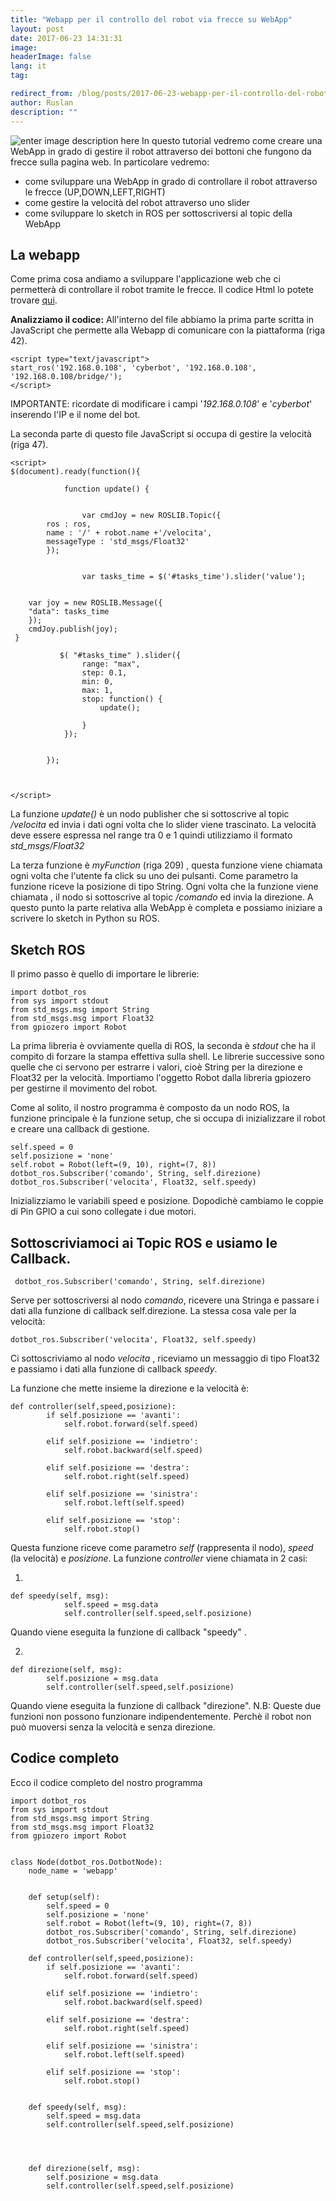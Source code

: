 ```yaml
---
title: "Webapp per il controllo del robot via frecce su WebApp"
layout: post
date: 2017-06-23 14:31:31
image:
headerImage: false
lang: it
tag:

redirect_from: /blog/posts/2017-06-23-webapp-per-il-controllo-del-robot-via-frecce-su-webapp
author: Ruslan
description: ""
---
```


![enter image description here](http://i.imgur.com/7GYgCAW.png)
In questo tutorial vedremo come creare una WebApp in grado di gestire il robot attraverso dei bottoni che fungono da frecce sulla pagina web. In particolare vedremo:

 - come sviluppare una WebApp in grado di controllare il robot
   attraverso le frecce (UP,DOWN,LEFT,RIGHT)
 - come gestire la velocità del robot attraverso uno slider
 - come sviluppare lo sketch in ROS per sottoscriversi al topic della   
   WebApp


La webapp
---------

 Come prima cosa andiamo a sviluppare l'applicazione web che ci permetterà di controllare il robot tramite le frecce. Il codice Html lo potete trovare [qui](https://github.com/ganduras/webapp1/blob/master/index.html).

**Analizziamo il codice:**
All'interno del file abbiamo la prima parte scritta in JavaScript che permette alla Webapp di comunicare con la piattaforma (riga 42).

    <script type="text/javascript">
    start_ros('192.168.0.108', 'cyberbot', '192.168.0.108', '192.168.0.108/bridge/');
    </script>
 IMPORTANTE: ricordate di modificare i campi '*192.168.0.108*' e '*cyberbot*' inserendo l'IP e il nome del bot.

La seconda parte di questo file JavaScript si occupa di gestire la velocità (riga 47).

    <script>
    $(document).ready(function(){

                function update() {


                    var cmdJoy = new ROSLIB.Topic({
      		ros : ros,
      		name : '/' + robot.name +'/velocita',
      		messageType : 'std_msgs/Float32'
    		});


                    var tasks_time = $('#tasks_time').slider('value');


    	var joy = new ROSLIB.Message({
    	"data": tasks_time
    	});
    	cmdJoy.publish(joy);
     }

               $( "#tasks_time" ).slider({
                    range: "max",
                    step: 0.1,
                    min: 0,
                    max: 1,
                    stop: function() {
                        update();

                    }
                });


            });



    </script>

La funzione *update()*  è un  nodo publisher  che si sottoscrive al topic */velocita*  ed invia i dati ogni volta che lo slider viene trascinato.
La velocità deve essere espressa nel range tra 0 e 1 quindi utilizziamo il formato *std_msgs/Float32*

La terza funzione è *myFunction* (riga 209) , questa funzione viene chiamata ogni volta che l'utente fa click su uno dei pulsanti. Come parametro la funzione riceve la posizione di tipo String.
Ogni volta che la funzione viene chiamata , il nodo si sottoscrive al topic */comando* ed invia la direzione.
A questo punto la parte relativa alla WebApp è completa e possiamo iniziare a scrivere lo sketch in Python su ROS.

Sketch ROS
----------

Il primo passo è quello di importare le librerie:

    import dotbot_ros
    from sys import stdout
    from std_msgs.msg import String
    from std_msgs.msg import Float32
    from gpiozero import Robot

   La prima libreria è ovviamente quella di ROS, la seconda è *stdout* che ha il compito di forzare la stampa effettiva sulla shell. Le librerie successive sono quelle che ci servono per estrarre i valori, cioè String per la direzione e Float32 per la velocità.  Importiamo l'oggetto Robot dalla libreria gpiozero per gestirne il movimento del robot.

Come al solito, il nostro programma è composto da un nodo ROS, la funzione principale è la funzione setup, che si occupa di inizializzare il robot e creare una callback di gestione.

    self.speed = 0
    self.posizione = 'none'
    self.robot = Robot(left=(9, 10), right=(7, 8))
    dotbot_ros.Subscriber('comando', String, self.direzione)
    dotbot_ros.Subscriber('velocita', Float32, self.speedy)
Inizializziamo le variabili speed e posizione. Dopodichè cambiamo le coppie di Pin GPIO a cui sono collegate i due motori.

Sottoscriviamoci ai Topic ROS e usiamo le Callback.
---------------------------------------------------

     dotbot_ros.Subscriber('comando', String, self.direzione)
Serve per sottoscriversi al nodo *comando*, ricevere una Stringa e passare i dati alla funzione di callback self.direzione.
La stessa cosa vale per la velocità:

    dotbot_ros.Subscriber('velocita', Float32, self.speedy)
Ci sottoscriviamo al nodo *velocita* , riceviamo un messaggio di tipo Float32 e passiamo i dati alla funzione di callback *speedy*.

La funzione che mette insieme la direzione e la velocità è:

    def controller(self,speed,posizione):
            if self.posizione == 'avanti':
                self.robot.forward(self.speed)

            elif self.posizione == 'indietro':
                self.robot.backward(self.speed)

            elif self.posizione == 'destra':
                self.robot.right(self.speed)

            elif self.posizione == 'sinistra':
                self.robot.left(self.speed)

            elif self.posizione == 'stop':
                self.robot.stop()
Questa funzione riceve come parametro  *self* (rappresenta il nodo), *speed* (la velocità) e *posizione*.
 La funzione *controller* viene chiamata in 2 casi:

 1.

    def speedy(self, msg):
                self.speed = msg.data
                self.controller(self.speed,self.posizione)

Quando viene eseguita la funzione di callback "speedy" .

 2.  

    def direzione(self, msg):
            self.posizione = msg.data
            self.controller(self.speed,self.posizione)

Quando viene eseguita la funzione di callback "direzione".
N.B: Queste due funzioni non possono funzionare indipendentemente. Perchè il robot non può muoversi senza la velocità e senza direzione.

Codice completo
---------------

Ecco il codice completo del nostro programma

    import dotbot_ros
    from sys import stdout
    from std_msgs.msg import String
    from std_msgs.msg import Float32
    from gpiozero import Robot


    class Node(dotbot_ros.DotbotNode):
        node_name = 'webapp'


        def setup(self):  
            self.speed = 0
            self.posizione = 'none'
            self.robot = Robot(left=(9, 10), right=(7, 8))
            dotbot_ros.Subscriber('comando', String, self.direzione)
            dotbot_ros.Subscriber('velocita', Float32, self.speedy)

        def controller(self,speed,posizione):
            if self.posizione == 'avanti':
                self.robot.forward(self.speed)

            elif self.posizione == 'indietro':
                self.robot.backward(self.speed)

            elif self.posizione == 'destra':
                self.robot.right(self.speed)

            elif self.posizione == 'sinistra':
                self.robot.left(self.speed)

            elif self.posizione == 'stop':
                self.robot.stop()


        def speedy(self, msg):
            self.speed = msg.data
            self.controller(self.speed,self.posizione)




        def direzione(self, msg):
            self.posizione = msg.data
            self.controller(self.speed,self.posizione)
